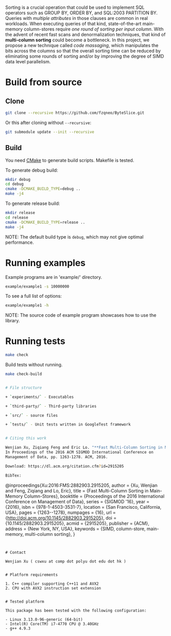 Sorting is a crucial operation that could be used to implement SQL
operators such as GROUP BY, ORDER BY, and SQL:2003 PARTITION BY.
Queries with *multiple attributes* in those clauses are common
in real workloads.
When executing queries of that kind,
state-of-the-art main-memory column-stores require *one round of sorting per input column*.
With the advent of recent fast scans and
denormalization techniques, that kind of 
**multi-column sorting** could become a bottleneck.
In this project, we propose a new technique called *code massaging*, which
manipulates the bits across the columns 
so that the overall sorting time can be reduced by 
eliminating some rounds of sorting and/or 
by improving the degree of SIMD data level parallelism.

# Build from source

## Clone

```bash
git clone --recursive https://github.com/fzqneo/ByteSlice.git
```

Or this after cloning without `--recursive`:

```bash
git submodule update --init --recursive
```


## Build

You need [CMake](https://cmake.org/) to generate build scripts. Makefile is tested.

To generate debug build:

```bash
mkdir debug
cd debug
cmake -DCMAKE_BUILD_TYPE=debug ..
make -j4
```

To generate release build:

```bash
mkdir release
cd release
cmake -DCMAKE_BUILD_TYPE=release ..
make -j4
```

NOTE: The default build type is `debug`, which may not give optimal
performance.


# Running examples

Example programs are in 'example/' directory.

```bash
example/example1 -s 10000000
```

To see a full list of options:

```bash
example/example1 -h
```

NOTE: The source code of example program showcases how to use the library.




# Running tests

```bash
make check
```

Build tests without running.

```bash
make check-build


# File structure

+ `experiments/` - Executables

+ `third-party/` - Third-party libraries

+ `src/` - source files

+ `tests/` - Unit tests written in GoogleTest framework


# Citing this work

Wenjian Xu, Ziqiang Feng and Eric Lo. "**Fast Multi-Column Sorting in Main-Memory Column-Stores.**"
In Proceedings of the 2016 ACM SIGMOD International Conference on
Management of Data, pp. 1263-1278. ACM, 2016.

Download: https://dl.acm.org/citation.cfm?id=2915205

BibTex:
```
@inproceedings{Xu:2016:FMS:2882903.2915205,
 author = {Xu, Wenjian and Feng, Ziqiang and Lo, Eric},
 title = {Fast Multi-Column Sorting in Main-Memory Column-Stores},
 booktitle = {Proceedings of the 2016 International Conference on Management of Data},
 series = {SIGMOD '16},
 year = {2016},
 isbn = {978-1-4503-3531-7},
 location = {San Francisco, California, USA},
 pages = {1263--1278},
 numpages = {16},
 url = {http://doi.acm.org/10.1145/2882903.2915205},
 doi = {10.1145/2882903.2915205},
 acmid = {2915205},
 publisher = {ACM},
 address = {New York, NY, USA},
 keywords = {SIMD, column-store, main-memory, multi-column sorting},
} 
```


# Contact

Wenjian Xu ( cswxu at comp dot polyu dot edu dot hk )


# Platform requirements

1. C++ compiler supporting C++11 and AVX2
2. CPU with AVX2 instruction set extension


# Tested platform

This package has been tested with the following configuration:

- Linux 3.13.0-96-generic (64-bit)
- Intel(R) Core(TM) i7-4770 CPU @ 3.40GHz
- g++ 4.9.3





